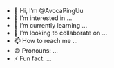 - 👋 Hi, I’m @AvocaPingUu
- 👀 I’m interested in ...
- 🌱 I’m currently learning ...
- 💞️ I’m looking to collaborate on ...
- 📫 How to reach me ...
- 😄 Pronouns: ...
- ⚡ Fun fact: ...

<!---
AvocaPingUu/AvocaPingUu is a ✨ special ✨ repository because its `README.md` (this file) appears on your GitHub profile.
You can click the Preview link to take a look at your changes.
--->
